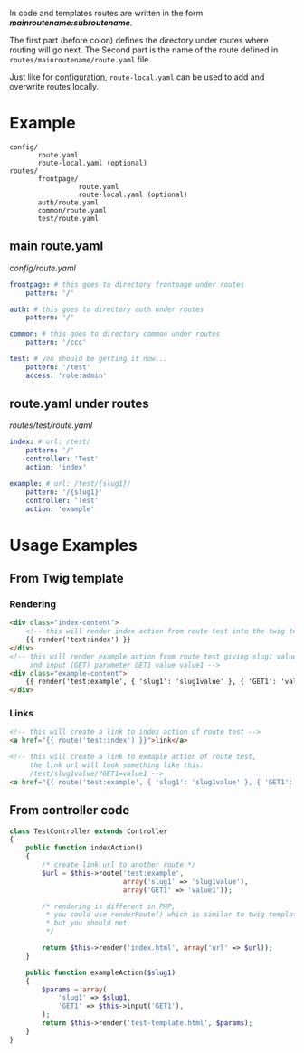
In code and templates routes are written in the form ***mainroutename:subroutename***.

The first part (before colon) defines the directory under routes where routing will go next.
The Second part is the name of the route defined in `routes/mainroutename/route.yaml` file.

Just like for [configuration](Configuration), `route-local.yaml` can be used to add and overwrite
routes locally.

# Example
```
config/
       route.yaml
       route-local.yaml (optional)
routes/
       frontpage/
                 route.yaml
                 route-local.yaml (optional)
       auth/route.yaml
       common/route.yaml
       test/route.yaml
```

## main route.yaml
*config/route.yaml*
```yaml
frontpage: # this goes to directory frontpage under routes
    pattern: '/'

auth: # this goes to directory auth under routes
    pattern: '/'

common: # this goes to directory common under routes
    pattern: '/ccc'

test: # you should be getting it now...
    pattern: '/test'
    access: 'role:admin'
```
## route.yaml under routes
*routes/test/route.yaml*
```yaml
index: # url: /test/
    pattern: '/'
    controller: 'Test'
    action: 'index'

example: # url: /test/{slug1}/
    pattern: '/{slug1}'
    controller: 'Test'
    action: 'example'
```

# Usage Examples
## From Twig template
### Rendering
```html
<div class="index-content">
    <!-- this will render index action from route test into the twig template -->
    {{ render('text:index') }}
</div>
<!-- this will render example action from route test giving slug1 value slug1value
     and input (GET) parameter GET1 value value1 -->
<div class="example-content">
    {{ render('test:example', { 'slug1': 'slug1value' }, { 'GET1': 'value1' }) }}
</div>
```
### Links
```html
<!-- this will create a link to index action of route test -->
<a href="{{ route('test:index') }}">link</a>

<!-- this will create a link to exmaple action of route test,
     the link url will look something like this:
     /test/slug1value/?GET1=value1 -->
<a href="{{ route('test:example', { 'slug1': 'slug1value' }, { 'GET1': 'value1' }) }}">link</a>
```
## From controller code
```php
class TestController extends Controller
{
    public function indexAction()
    {
        /* create link url to another route */
        $url = $this->route('test:example',
                            array('slug1' => 'slug1value'),
                            array('GET1' => 'value1'));

        /* rendering is different in PHP,
         * you could use renderRoute() which is similar to twig template style,
         * but you should not.
         */

        return $this->render('index.html', array('url' => $url));
    }

    public function exampleAction($slug1)
    {
        $params = array(
            'slug1' => $slug1,
            'GET1' => $this->input('GET1'),
        );
        return $this->render('test-template.html', $params);
    }
}
```